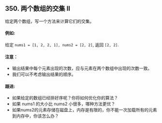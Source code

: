 ## 350. 两个数组的交集 II

给定两个数组，写一个方法来计算它们的交集。

#### 例如:
给定 `nums1 = [1, 2, 2, 1], nums2 = [2, 2]`, 返回 `[2, 2]`.

#### 注意：
* 输出结果中每个元素出现的次数，应与元素在两个数组中出现的次数一致。
* 我们可以不考虑输出结果的顺序。

#### 跟进:
* 如果给定的数组已经排好序呢？你将如何优化你的算法？
* 如果 nums1 的大小比 nums2 小很多，哪种方法更优？
* 如果nums2的元素存储在磁盘上，内存是有限的，你不能一次加载所有的元素到内存中，你该怎么办？
